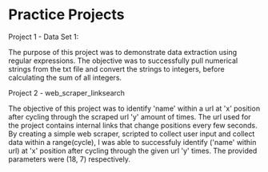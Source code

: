 # Practice Projects 

Project 1 - Data Set 1: 

The purpose of this project was to demonstrate data extraction using regular expressions. The objective was to successfully pull numerical strings from the txt file and convert the strings to integers, before calculating the sum of all integers. 

Project 2 - web_scraper_linksearch

The objective of this project was to identify 'name' within a url at 'x' position after cycling through the scraped url 'y' amount of times. The url used for the project contains internal links that change positions every few seconds. By creating a simple web scraper, scripted to collect user input and collect data within a range(cycle), I was able to successfuly identify ('name' within url) at 'x' position after cycling through the given url 'y' times. The provided parameters were (18, 7) respectively. 
